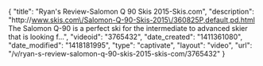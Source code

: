 {
    "title": "Ryan's Review-Salomon Q 90 Skis 2015-Skis.com",
    "description": "http:\/\/www.skis.com\/Salomon-Q-90-Skis-2015\/360825P,default,pd.html The Salomon Q-90 is a perfect ski for the intermediate to advanced skier that is looking f...",
    "videoid": "3765432",
    "date_created": "1411361080",
    "date_modified": "1418181995",
    "type": "captivate",
    "layout": "video",
    "url": "\/v\/ryan-s-review-salomon-q-90-skis-2015-skis-com\/3765432"
}
